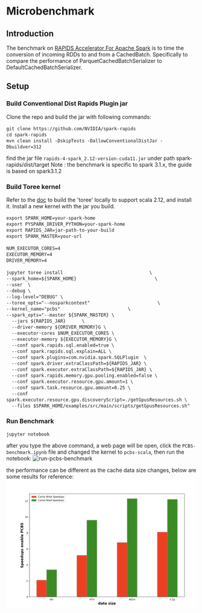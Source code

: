 # Microbenchmark

## Introduction

The benchmark on [RAPIDS Accelerator For Apache Spark](https://nvidia.github.io/spark-rapids/) is to time the
conversion of incoming RDDs to and from a CachedBatch. Specifically to compare the performance of
ParquetCachedBatchSerializer to DefaultCachedBatchSerializer.

## Setup

### Build Conventional Dist Rapids Plugin jar

Clone the repo and build the jar with following commands:
``` 
git clone https://github.com/NVIDIA/spark-rapids
cd spark-rapids
mvn clean install -DskipTests -DallowConventionalDistJar -Dbuildver=312
```
find the jar file `rapids-4-spark_2.12-version-cuda11.jar` under path spark-rapids/dist/target
Note : the benchmark is specific to spark 3.1.x, the guide is based on spark3.1.2
### Build Toree kernel

Refer to the [doc](/docs/get-started/xgboost-examples/notebook/toree.md) to build the 
'toree' locally to support scala 2.12, and install it.
Install a new kernel with the jar you build.
```
export SPARK_HOME=your-spark-home
export PYSPARK_DRIVER_PYTHON=your-spark-home
export RAPIDS_JAR=jar-path-to-your-build
export SPARK_MASTER=your-url

NUM_EXECUTOR_CORES=4
EXECUTOR_MEMORY=4
DRIVER_MEMORY=4

jupyter toree install                                \
--spark_home=${SPARK_HOME}                             \
--user  \
--debug \
--log-level="DEBUG" \
--toree_opts="--nosparkcontext"                         \
--kernel_name="pcbs"                         \
--spark_opts="--master ${SPARK_MASTER} \
  --jars ${RAPIDS_JAR}      \
  --driver-memory ${DRIVER_MEMORY}G \
  --executor-cores $NUM_EXECUTOR_CORES \
  --executor-memory ${EXECUTOR_MEMORY}G \
  --conf spark.rapids.sql.enabled=true \
  --conf spark.rapids.sql.explain=ALL \
  --conf spark.plugins=com.nvidia.spark.SQLPlugin  \
  --conf spark.driver.extraClassPath=${RAPIDS_JAR} \
  --conf spark.executor.extraClassPath=${RAPIDS_JAR} \
  --conf spark.rapids.memory.gpu.pooling.enabled=false \
  --conf spark.executor.resource.gpu.amount=1 \
  --conf spark.task.resource.gpu.amount=0.25 \
  --conf spark.executor.resource.gpu.discoveryScript=./getGpusResources.sh \
  --files $SPARK_HOME/examples/src/main/scripts/getGpusResources.sh"
```
### Run Benchmark

``` 
jupyter notebook
``` 
after you type the above command, a web page will be open, click the `PCBS-benchmark.ipynb` file and
changed the kernel to `pcbs-scala`, then run the notebook:
![run-pcbs-benchmark](/docs/img/guides/pcbs-benchmark.gif)

the performance can be different as the cache data size changes, below are some results for reference:
![run-pcbs-benchmark](/docs/img/guides/pcbs-perf.png)
